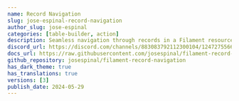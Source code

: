 ```yaml
---
name: Record Navigation
slug: jose-espinal-record-navigation
author_slug: jose-espinal
categories: [table-builder, action]
description: Seamless navigation through records in a Filament resource's view.
discord_url: https://discord.com/channels/883083792112300104/1247275566449557586
docs_url: https://raw.githubusercontent.com/josespinal/filament-record-navigation/main/README.md
github_repository: josespinal/filament-record-navigation
has_dark_theme: true
has_translations: true
versions: [3]
publish_date: 2024-05-29
---
```

